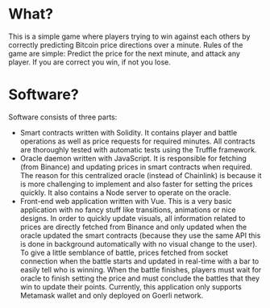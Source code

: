 # What?

This is a simple game where players trying to win against each others by correctly predicting Bitcoin price directions over a minute. Rules of the game are simple: Predict the price for the next minute, and attack any player. If you are correct you win, if not you lose.

# Software?

Software consists of three parts:
- Smart contracts written with Solidity. It contains player and battle operations as well as price requests for required minutes. All contracts are thoroughly tested with automatic tests using the Truffle framework.
- Oracle daemon written with JavaScript. It is responsible for fetching (from Binance) and updating prices in smart contracts when required. The reason for this centralized oracle (instead of Chainlink) is because it is more challenging to implement and also faster for setting the prices quickly. It also contains a Node server to operate on the oracle.
- Front-end web application written with Vue. This is a very basic application with no fancy stuff like transitions, animations or nice designs. In order to quickly update visuals, all information related to prices are directly fetched from Binance and only updated when the oracle updated the smart contracts (because they use the same API this is done in background automatically with no visual change to the user). To give a little semblance of battle, prices fetched from socket connection when the battle starts and updated in real-time with a bar to easily tell who is winning. When the battle finishes, players must wait for oracle to finish setting the price and must conclude the battles that they win to update their points. Currently, this application only supports Metamask wallet and only deployed on Goerli network.
